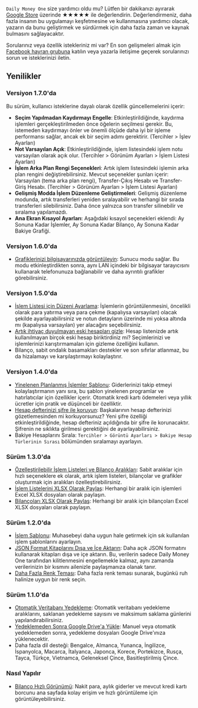 `Daily Money One` size yardımcı oldu mu? Lütfen bir dakikanızı ayırarak [Google Store](https://play.google.com/store/apps/details?id=com.colaorange.dailymoneyone) üzerinde ★★★★★ ile değerlendirin. Değerlendirmeniz, daha fazla insanın bu uygulamayı keşfetmesine ve kullanmasına yardımcı olacak, yazarın da bunu geliştirmek ve sürdürmek için daha fazla zaman ve kaynak bulmasını sağlayacaktır.

Sorularınız veya özellik istekleriniz mi var? En son gelişmeleri almak için [Facebook hayran grubuna](https://www.facebook.com/colaorange.daily.money) katılın veya yazarla iletişime geçerek sorularınızı sorun ve isteklerinizi iletin.

## Yenilikler

### Versiyon 1.7.0'da
Bu sürüm, kullanıcı isteklerine dayalı olarak özellik güncellemelerini içerir:
* **Seçim Yapılmadan Kaydırmayı Engelle**: Etkinleştirildiğinde, kaydırma işlemleri gerçekleştirilmeden önce öğelerin seçilmesi gerekir. Bu, istemeden kaydırmayı önler ve önemli ölçüde daha iyi bir işleme performansı sağlar, ancak ek bir seçim adımı gerektirir. (Tercihler > İşlev Ayarları)
* **Not Varsayılan Açık**: Etkinleştirildiğinde, işlem listesindeki işlem notu varsayılan olarak açık olur. (Tercihler > Görünüm Ayarları > İşlem Listesi Ayarları)
* **İşlem Arka Plan Rengi Seçenekleri**: Artık işlem listesindeki işlemin arka plan rengini değiştirebilirsiniz. Mevcut seçenekler şunları içerir: Varsayılan (tema arka plan rengi), Transfer-Çıkış Hesabı ve Transfer-Giriş Hesabı. (Tercihler > Görünüm Ayarları > İşlem Listesi Ayarları)
* **Gelişmiş Modda İşlem Düzenleme Geliştirmeleri**: Gelişmiş düzenleme modunda, artık transferleri yeniden sıralayabilir ve herhangi bir sırada transferleri silebilirsiniz. Daha önce yalnızca son transfer silinebilir ve sıralama yapılamazdı.
* **Ana Ekran Kısayol Ayarları**: Aşağıdaki kısayol seçenekleri eklendi: Ay Sonuna Kadar İşlemler, Ay Sonuna Kadar Bilanço, Ay Sonuna Kadar Bakiye Grafiği. 

### Versiyon 1.6.0'da
* [Grafiklerinizi bilgisayarınızda görüntüleyin](https://youtu.be/Ag8cqg9gzi0): Sunucu modu sağlar. Bu modu etkinleştirdikten sonra, aynı LAN içindeki bir bilgisayar tarayıcısını kullanarak telefonunuza bağlanabilir ve daha ayrıntılı grafikler görebilirsiniz.

### Versiyon 1.5.0'da
* [İşlem Listesi için Düzeni Ayarlama](https://youtu.be/TzQj2pY6sWs): İşlemlerin görüntülenmesini, öncelikli olarak para yatırma veya para çekme (kapalıysa varsayılan) olacak şekilde ayarlayabilirsiniz ve notun detayların üzerinde mi yoksa altında mı (kapalıysa varsayılan) yer alacağını seçebilirsiniz.
* [Artık ihtiyaç duyulmayan eski hesapları gizle](https://youtu.be/nKq7Mh_2nQA): Hesap listenizde artık kullanılmayan birçok eski hesap biriktirdiniz mi? Seçimlerinizi ve işlemlerinizi karıştırmamaları için gizleme özelliğini kullanın.
* Bilanço, sabit ondalık basamakları destekler ve son sıfırlar atlanmaz, bu da hizalamayı ve karşılaştırmayı kolaylaştırır.

### Versiyon 1.4.0'da
* [Yinelenen Planlanmış İşlemler Şablonu](https://youtu.be/TzQj2pY6sWs): Giderlerinizi takip etmeyi kolaylaştırmanın yanı sıra, bu şablon yinelenen programlar ve hatırlatıcılar için özellikler içerir. Otomatik kredi kartı ödemeleri veya yıllık ücretler için pratik ve düşünceli bir özelliktir.
* [Hesap defterinizi şifre ile koruyun](https://youtu.be/peoYqNG_4pk): Başkalarının hesap defterinizi gözetlemesinden mi korkuyorsunuz? Yeni şifre özelliği etkinleştirildiğinde, hesap defteriniz açıldığında bir şifre ile korunacaktır. Şifrenin ne sıklıkta girilmesi gerektiğini de ayarlayabilirsiniz.
* Bakiye Hesaplarını Sırala: `Tercihler > Görüntü Ayarları > Bakiye Hesap Türlerinin Sırası` bölümünden sıralamayı ayarlayın.

### Sürüm 1.3.0'da
* [Özelleştirilebilir İşlem Listeleri ve Bilanço Aralıkları](https://youtu.be/O7EcLN82qIU): Sabit aralıklar için hızlı seçeneklere ek olarak, artık işlem listeleri, bilançolar ve grafikler oluşturmak için aralıkları özelleştirebilirsiniz.
* [İşlem Listelerini XLSX Olarak Paylaş](https://youtu.be/Bf7j39fsCSc): Herhangi bir aralık için işlemleri Excel XLSX dosyaları olarak paylaşın.
* [Bilançoları XLSX Olarak Paylaş](https://youtu.be/kpxJxNsButA): Herhangi bir aralık için bilançoları Excel XLSX dosyaları olarak paylaşın.

### Sürüm 1.2.0'da
* [İşlem Şablonu](https://youtu.be/CtfJ5BecZfY): Muhasebeyi daha uygun hale getirmek için sık kullanılan işlem şablonlarını ayarlayın.
* [JSON Format Kitaplarını Dışa ve İçe Aktarın](https://youtu.be/bHGEH7zcj78): Daha açık JSON formatını kullanarak kitapları dışa ve içe aktarın. Bu, verilerin sadece Daily Money One tarafından kilitlenmesini engellemekle kalmaz, aynı zamanda verilerinizin bir kısmını ailenizle paylaşmanıza olanak tanır.
* [Daha Fazla Renk Teması](https://youtu.be/3Yw7m2AOvfc): Daha fazla renk teması sunarak, bugünkü ruh halinize uygun bir renk seçin.

### Sürüm 1.1.0'da
* [Otomatik Veritabanı Yedekleme](https://youtube.com/shorts/dWePWDncx0k): Otomatik veritabanı yedekleme aralıklarını, saklanan yedekleme sayısını ve maksimum saklama günlerini yapılandırabilirsiniz.
* [Yedeklemeden Sonra Google Drive'a Yükle](https://youtu.be/hOJdtKElLuw): Manuel veya otomatik yedeklemeden sonra, yedekleme dosyaları Google Drive'ınıza yüklenecektir.
* Daha fazla dil desteği: Bengalce, Almanca, Yunanca, İngilizce, İspanyolca, Macarca, İtalyanca, Japonca, Korece, Portekizce, Rusça, Tayca, Türkçe, Vietnamca, Geleneksel Çince, Basitleştirilmiş Çince.

### Nasıl Yapılır
 * [Bilanço Hızlı Görünümü](https://youtu.be/66tJxSrI_vQ): Nakit para, aylık giderler ve mevcut kredi kartı borcunu ana sayfada kolay erişim ve hızlı görüntüleme için görüntüleyebilirsiniz.